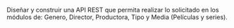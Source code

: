 Diseñar y construir una API REST que permita realizar lo solicitado en los módulos de: Genero, Director, Productora, Tipo y Media (Películas y series).
